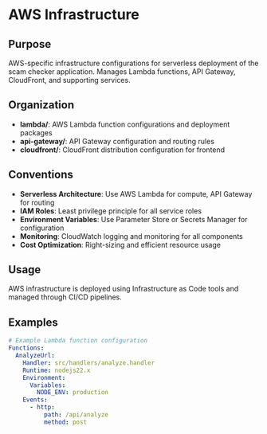 # AWS Infrastructure

## Purpose
AWS-specific infrastructure configurations for serverless deployment of the scam checker application. Manages Lambda functions, API Gateway, CloudFront, and supporting services.

## Organization
- **lambda/**: AWS Lambda function configurations and deployment packages
- **api-gateway/**: API Gateway configuration and routing rules
- **cloudfront/**: CloudFront distribution configuration for frontend

## Conventions
- **Serverless Architecture**: Use AWS Lambda for compute, API Gateway for routing
- **IAM Roles**: Least privilege principle for all service roles
- **Environment Variables**: Use Parameter Store or Secrets Manager for configuration
- **Monitoring**: CloudWatch logging and monitoring for all components
- **Cost Optimization**: Right-sizing and efficient resource usage

## Usage
AWS infrastructure is deployed using Infrastructure as Code tools and managed through CI/CD pipelines.

## Examples
```yaml
# Example Lambda function configuration
Functions:
  AnalyzeUrl:
    Handler: src/handlers/analyze.handler
    Runtime: nodejs22.x
    Environment:
      Variables:
        NODE_ENV: production
    Events:
      - http:
          path: /api/analyze
          method: post
```